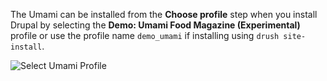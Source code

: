 The Umami can be installed from the **Choose profile** step when you install Drupal by selecting the **Demo: Umami Food Magazine (Experimental)** profile or use the profile name `demo_umami` if installing using `drush site-install`.

![Select Umami Profile](https://www.drupal.org/files/issues/umami-selector.gif)